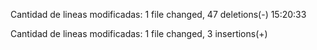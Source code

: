 Cantidad de lineas modificadas: 
 1 file changed, 47 deletions(-)
15:20:33
  
Cantidad de lineas modificadas: 
 1 file changed, 3 insertions(+)
